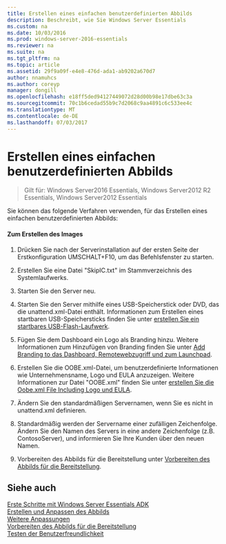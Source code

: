 ```yaml
---
title: Erstellen eines einfachen benutzerdefinierten Abbilds
description: Beschreibt, wie Sie Windows Server Essentials
ms.custom: na
ms.date: 10/03/2016
ms.prod: windows-server-2016-essentials
ms.reviewer: na
ms.suite: na
ms.tgt_pltfrm: na
ms.topic: article
ms.assetid: 29f9a09f-e4e8-476d-ada1-ab9202a670d7
author: nnamuhcs
ms.author: coreyp
manager: dongill
ms.openlocfilehash: e18ff5ded94127449072d28d00b98e17dbe63c3a
ms.sourcegitcommit: 70c1b6cedad55b9c7d2068c9aa4891c6c533ee4c
ms.translationtype: MT
ms.contentlocale: de-DE
ms.lasthandoff: 07/03/2017
---
```

# <a name="create-a-simple-customized-image"></a>Erstellen eines einfachen benutzerdefinierten Abbilds

>Gilt für: Windows Server2016 Essentials, Windows Server2012 R2 Essentials, Windows Server2012 Essentials

Sie können das folgende Verfahren verwenden, für das Erstellen eines einfachen benutzerdefinierten Abbilds:  
  
#### <a name="to-create-the-image"></a>Zum Erstellen des Images  
  
1.  Drücken Sie nach der Serverinstallation auf der ersten Seite der Erstkonfiguration UMSCHALT+F10, um das Befehlsfenster zu starten.  
  
2.  Erstellen Sie eine Datei "SkipIC.txt" im Stammverzeichnis des Systemlaufwerks.  
  
3.  Starten Sie den Server neu.  
  
4.  Starten Sie den Server mithilfe eines USB-Speicherstick oder DVD, das die unattend.xml-Datei enthält. Informationen zum Erstellen eines startbaren USB-Speichersticks finden Sie unter [erstellen Sie ein startbares USB-Flash-Laufwerk](Create-a-Bootable-USB-Flash-Drive.md).  
  
5.  Fügen Sie dem Dashboard ein Logo als Branding hinzu. Weitere Informationen zum Hinzufügen von Branding finden Sie unter [Add Branding to das Dashboard, Remotewebzugriff und zum Launchpad](Add-Branding-to-the-Dashboard--Remote-Web-Access--and-Launchpad.md).  
  
6.  Erstellen Sie die OOBE.xml-Datei, um benutzerdefinierte Informationen wie Unternehmensname, Logo und EULA anzuzeigen. Weitere Informationen zur Datei "OOBE.xml" finden Sie unter [erstellen Sie die Oobe.xml File Including Logo und EULA](Create-the-Oobe.xml-File-Including-Logo-and-EULA.md).  
  
7.  Ändern Sie den standardmäßigen Servernamen, wenn Sie es nicht in unattend.xml definieren.  
  
8.  Standardmäßig werden der Servername einer zufälligen Zeichenfolge. Ändern Sie den Namen des Servers in eine andere Zeichenfolge (z.B. ContosoServer), und informieren Sie Ihre Kunden über den neuen Namen.  
  
9. Vorbereiten des Abbilds für die Bereitstellung unter [Vorbereiten des Abbilds für die Bereitstellung](Preparing-the-Image-for-Deployment.md).  
  
## <a name="see-also"></a>Siehe auch  
 [Erste Schritte mit Windows Server Essentials ADK](Getting-Started-with-the-Windows-Server-Essentials-ADK.md)   
 [Erstellen und Anpassen des Abbilds](Creating-and-Customizing-the-Image.md)   
 [Weitere Anpassungen](Additional-Customizations.md)   
 [Vorbereiten des Abbilds für die Bereitstellung](Preparing-the-Image-for-Deployment.md)   
 [Testen der Benutzerfreundlichkeit](Testing-the-Customer-Experience.md)